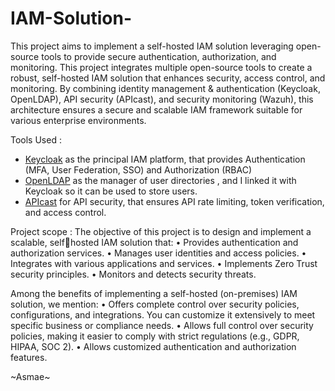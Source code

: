 # IAM-Solution-
This project aims to implement a self-hosted IAM solution leveraging open-source tools to provide secure authentication,  authorization, and monitoring.
This project integrates multiple open-source tools to create a  robust, self-hosted IAM solution that enhances security, access control, and monitoring. 
By combining identity management & authentication (Keycloak, OpenLDAP), API security (APIcast), and security monitoring (Wazuh), this architecture ensures a secure and scalable IAM framework suitable for various enterprise environments.

Tools Used : 
- [Keycloak](https://www.keycloak.org/documentation) as the principal IAM platform, that provides Authentication (MFA, User Federation, SSO) and Authorization (RBAC)
- [OpenLDAP](https://www.openldap.org/) as the manager of user directories , and I linked it with Keycloak so it can be used to store users.
- [APIcast](https://docs.redhat.com/en/documentation/red_hat_3scale_api_management/2.3/html/deployment_options/apicast-overview) for API security, that ensures API rate limiting, token verification, and access control. 

Project scope :
The objective of this project is to design and implement a scalable, self￾hosted IAM solution that:
• Provides authentication and authorization services.
• Manages user identities and access policies.
• Integrates with various applications and services.
• Implements Zero Trust security principles.
• Monitors and detects security threats.

Among the benefits of implementing a self-hosted (on-premises) IAM solution, we mention: 
• Offers complete control over security policies, configurations, and integrations. You can customize it extensively to meet specific business or compliance needs.
• Allows full control over security policies, making it easier to comply with strict regulations (e.g., GDPR, HIPAA, SOC 2).
• Allows customized authentication and authorization features.

~Asmae~

